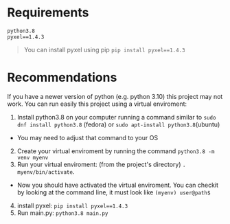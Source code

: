 # Requirements 
```
python3.8
pyxel==1.4.3
```
> You can install pyxel using pip
> `pip install pyxel==1.4.3`

# Recommendations 
If you have a newer version of python (e.g. python 3.10) this project may not work. You can run easily this project using a virtual enviroment:
1. Install python3.8 on your computer running a command similar to `sudo dnf install python3.8` (fedora) or `sudo apt-install python3.8`(ubuntu)
  - You may need to adjust that command to your OS
2. Create your virtual enviroment by running the command `python3.8 -m venv myenv`
3. Run your virtual enviroment: (from the project's directory) `. myenv/bin/activate`. 
  - Now you should have activated the virtual enviroment. You can checkit by looking at the command line, it must look like `(myenv) user@path$`
4. install pyxel: `pip install pyxel==1.4.3`
5. Run main.py: `python3.8 main.py`

